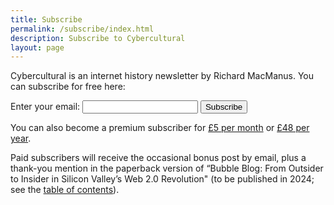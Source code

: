 ```yaml
---
title: Subscribe
permalink: /subscribe/index.html
description: Subscribe to Cybercultural
layout: page
---
```


<p>Cybercultural is an internet history newsletter by Richard MacManus. You can subscribe for free here:</p> 

<form
  action="https://buttondown.email/api/emails/embed-subscribe/ricmac"
  method="post"
  target="popupwindow"
  onsubmit="window.open('https://buttondown.email/ricmac', 'popupwindow')"
  class="embeddable-buttondown-form">
  <label for="bd-email">Enter your email:</label>
  <input type="email" name="email" id="bd-email" />
  
  <input type="submit" value="Subscribe" />
</form>

<p>You can also become a premium subscriber for <a href="https://buy.stripe.com/9AQeXn2eDcRk0126op">£5 per month</a> or <a href="https://buy.stripe.com/aEU6qRf1p8B46pq002">£48 per year</a>.</p> 

<p>Paid subscribers will receive the occasional bonus post by email, plus a thank-you mention in the paperback version of “Bubble Blog: From Outsider to Insider in Silicon Valley’s Web 2.0 Revolution" (to be published in 2024; see the <a href="/p/roadmap-bubbleblog/">table of contents</a>).</p>

